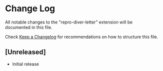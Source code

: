 # Change Log

All notable changes to the "repro-diver-letter" extension will be documented in this file.

Check [Keep a Changelog](http://keepachangelog.com/) for recommendations on how to structure this file.

## [Unreleased]

- Initial release